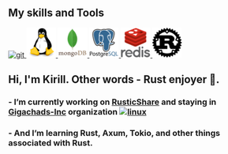 
## My skills and Tools
<p align="left"> <a href="https://git-scm.com/" target="_blank" rel="noreferrer"> <img src="https://www.vectorlogo.zone/logos/git-scm/git-scm-icon.svg" alt="git" width="60" height="60"/> </a> <a href="https://www.linux.org/" target="_blank" rel="noreferrer"> <img src="https://raw.githubusercontent.com/devicons/devicon/master/icons/linux/linux-original.svg" alt="linux" width="60" height="60"/> </a> <a href="https://www.mongodb.com/" target="_blank" rel="noreferrer"> <img src="https://raw.githubusercontent.com/devicons/devicon/master/icons/mongodb/mongodb-original-wordmark.svg" alt="mongodb" width="60" height="60"/> </a> <a href="https://www.postgresql.org" target="_blank" rel="noreferrer"> <img src="https://raw.githubusercontent.com/devicons/devicon/master/icons/postgresql/postgresql-original-wordmark.svg" alt="postgresql" width="60" height="60"/> </a> <a href="https://redis.io" target="_blank" rel="noreferrer"> <img src="https://raw.githubusercontent.com/devicons/devicon/master/icons/redis/redis-original-wordmark.svg" alt="redis" width="60" height="60"/> </a> <a href="https://www.rust-lang.org" target="_blank" rel="noreferrer"> <img src="https://raw.githubusercontent.com/devicons/devicon/master/icons/rust/rust-plain.svg" alt="rust" width="60" height="60"/> </a> </p>



## Hi, I'm Kirill. Other words - Rust enjoyer 🦀. 
### - I’m currently working on [RusticShare](https://github.com/1101-1/RusticShare) and staying in [Gigachads-Inc](https://github.com/Gigachads-Inc) organization </a> <a href="https://github.com/Gigachads-Inc" target="_blank" rel="noreferrer"> <img src="https://avatars.githubusercontent.com/u/119753129?s=200&v=4" alt="linux" width="35" height="35"/> </a>
### - And I’m learning **Rust, Axum, Tokio, and other things associated with Rust.**
